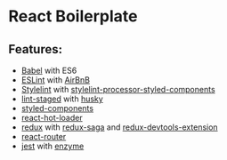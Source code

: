 # React Boilerplate

## Features:

* [Babel](http://babeljs.io/) with ES6
* [ESLint](http://eslint.org/) with [AirBnB](https://github.com/airbnb/javascript)
* [Stylelint](https://stylelint.io/) with [stylelint-processor-styled-components](https://github.com/styled-components/stylelint-processor-styled-components)
* [lint-staged](https://github.com/okonet/lint-staged) with [husky](https://github.com/typicode/husky)
* [styled-components](https://www.styled-components.com/)
* [react-hot-loader](https://github.com/gaearon/react-hot-loader)
* [redux](https://redux.js.org/) with [redux-saga](https://github.com/redux-saga/redux-saga) and [redux-devtools-extension](https://github.com/zalmoxisus/redux-devtools-extension)
* [react-router](https://reacttraining.com/react-router/)
* [jest](https://facebook.github.io/jest/) with [enzyme](http://airbnb.io/enzyme/)
